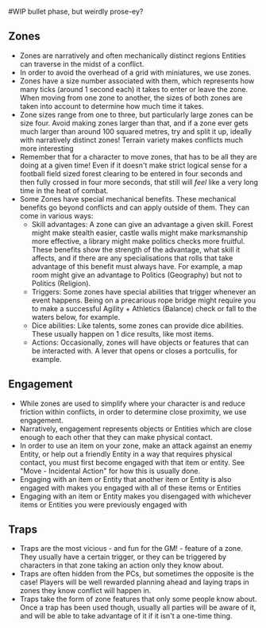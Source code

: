 #WIP bullet phase, but weirdly prose-ey?

## Zones

- Zones are narratively and often mechanically distinct regions Entities can traverse in the midst of a conflict.
- In order to avoid the overhead of a grid with miniatures, we use zones.
- Zones have a size number associated with them, which represents how many ticks (around 1 second each) it takes to enter or leave the zone. When moving from one zone to another, the sizes of both zones are taken into account to determine how much time it takes.
- Zone sizes range from one to three, but particularly large zones can be size four. Avoid making zones larger than that, and if a zone ever gets much larger than around 100 squared metres, try and split it up, ideally with narratively distinct zones! Terrain variety makes conflicts much more interesting
- Remember that for a character to move zones, that has to be all they are doing at a given time! Even if it doesn't make strict logical sense for a football field sized forest clearing to be entered in four seconds and then fully crossed in four more seconds, that still will *feel* like a very long time in the heat of combat.
- Some Zones have special mechanical benefits. These mechanical benefits go beyond conflicts and can apply outside of them. They can come in various ways:
	- Skill advantages: A zone can give an advantage a given skill. Forest might make stealth easier, castle walls might make marksmanship more effective, a library might make politics checks more fruitful. These benefits show the strength of the advantage, what skill it affects, and if there are any specialisations that rolls that take advantage of this benefit must always have. For example, a map room might give an advantage to Politics (Geography) but not to Politics (Religion).
	- Triggers: Some zones have special abilities that trigger whenever an event happens. Being on a precarious rope bridge might require you to make a successful Agility + Athletics (Balance) check or fall to the waters below, for example.
	- Dice abilities: Like talents, some zones can provide dice abilities. These usually happen on 1 dice results, like most items.
	- Actions: Occasionally, zones will have objects or features that can be interacted with. A lever that opens or closes a portcullis, for example.

## Engagement

- While zones are used to simplify where your character is and reduce friction within conflicts, in order to determine close proximity, we use engagement.
- Narratively, engagement represents objects or Entities which are close enough to each other that they can make physical contact.
- In order to use an item on your zone, make an attack against an enemy Entity, or help out a friendly Entity in a way that requires physical contact, you must first become engaged with that item or entity. See "Move - Incidental Action" for how this is usually done.
- Engaging with an item or Entity that another item or Entity is also engaged with makes you engaged with all of these items or Entities
- Engaging with an item or Entity makes you disengaged with whichever items or Entities you were previously engaged with

## Traps

- Traps are the most vicious - and fun for the GM! - feature of a zone. They usually have a certain trigger, or they can be triggered by characters in that zone taking an action only they know about.
- Traps are often hidden from the PCs, but sometimes the opposite is the case! Players will be well rewarded planning ahead and laying traps in zones they know conflict will happen in.
- Traps take the form of zone features that only some people know about. Once a trap has been used though, usually all parties will be aware of it, and will be able to take advantage of it if it isn't a one-time thing.